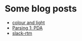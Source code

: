 Some blog posts
===============

- [colour and light](20191124-colour_and_light.html)
- [Parsing 1: PDA](20191109-parser1_PDA.html)
- [slack-rtm](20180606-slack-rtm.html)
